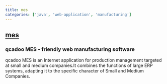```yaml
---
title: mes
categories: ['java', 'web-application', 'manufacturing']
---
```

## [mes](https://github.com/qcadoo/mes)

### qcadoo MES - friendly web manufacturing software


qcadoo MES is an Internet application for production management targeted at small and medium companies.It combines the functions of large ERP systems, adapting it to the specific character of Small and Medium Companies.
